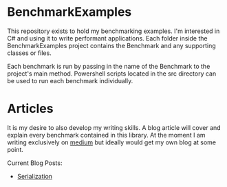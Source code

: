# BenchmarkExamples

This repository exists to hold my benchmarking examples. I'm interested in C# and using it to write performant applications. Each folder inside the BenchmarkExamples project contains the Benchmark and any supporting classes or files. 

Each benchmark is run by passing in the name of the Benchmark to the project's main method. Powershell scripts located in the src directory can be used to run each benchmark individually.

# Articles

It is my desire to also develop my writing skills. A blog article will cover and explain every benchmark contained in this library. At the moment I am writing exclusively on [medium](https://medium.com/@morgankenyon) but ideally would get my own blog at some point. 

Current Blog Posts:

- [Serialization](https://medium.com/p/comparing-c-serialization-techniques-be-wary-of-xml-38f3a4715bbd?source=email-89d87dcc9e73--writer.postDistributed&sk=fc54c021a33b48e8c1916f8d5ff44116)
